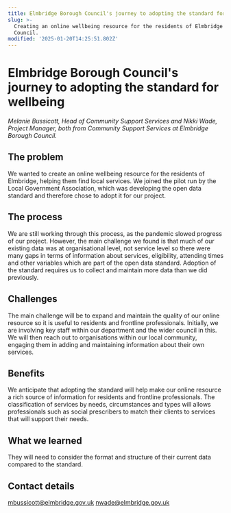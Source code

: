 ```yaml
---
title: Elmbridge Borough Council's journey to adopting the standard for wellbeing
slug: >-
  Creating an online wellbeing resource for the residents of Elmbridge Borough
  Council.
modified: '2025-01-20T14:25:51.802Z'
---
```


# Elmbridge Borough Council's journey to adopting the standard for wellbeing

_Melanie Bussicott, Head of Community Support Services and Nikki Wade, Project Manager, both from Community Support Services at Elmbridge Borough Council._

## The problem

We wanted to create an online wellbeing resource for the residents of Elmbridge, helping them find local services. We joined the pilot run by the Local Government Association, which was developing the open data standard and therefore chose to adopt it for our project.

## The process

We are still working through this process, as the pandemic slowed progress of our project. However, the main challenge we found is that much of our existing data was at organisational level, not service level so there were many gaps in terms of information about services, eligibility, attending times and other variables which are part of the open data standard. Adoption of the standard requires us to collect and maintain more data than we did previously.

## Challenges

The main challenge will be to expand and maintain the quality of our online resource so it is useful to residents and frontline professionals. Initially, we are involving key staff within our department and the wider council in this. We will then reach out to organisations within our local community, engaging them in adding and maintaining information about their own services.

## Benefits

We anticipate that adopting the standard will help make our online resource a rich source of information for residents and frontline professionals. The classification of services by needs, circumstances and types will allows professionals such as social prescribers to match their clients to services that will support their needs.

## What we learned

They will need to consider the format and structure of their current data compared to the standard.

## Contact details

mbussicott@elmbridge.gov.uk
nwade@elmbridge.gov.uk
